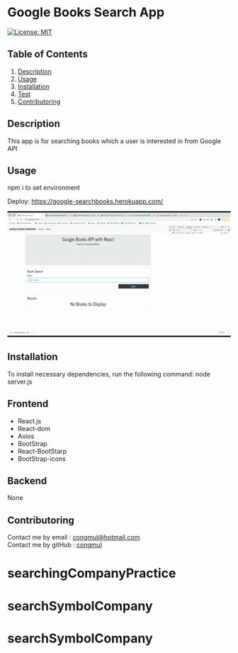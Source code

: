 # Google Books Search App
[![License: MIT](https://img.shields.io/badge/License-MIT-yellow.svg)](https://opensource.org/licenses/MIT) 

## Table of Contents
1. [Description](#Description)
2. [Usage](#Usage)
3. [Installation](#Installation)
4. [Test](#Test)
5. [Contributoring](#Contributoring)

## Description
This app is for searching books which a user is interested in from Google API

## Usage
npm i to set environment <br>

Deploy: https://google-searchbooks.herokuapp.com/ <br>

<img src = "./operating02.gif" width="900">

## Installation 
To install necessary dependencies, run the following command:
node server.js

## Frontend
* React.js
* React-dom
* Axios
* BootStrap
* React-BootStarp
* BootStrap-icons

## Backend
None

## Contributoring
Contact me by email : congmul@hotmail.com <br>
Contact me by gitHub : <a href="https://github.com/congmul">congmul</a>
# searchingCompanyPractice
# searchSymbolCompany
# searchSymbolCompany
